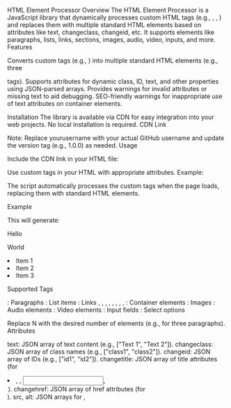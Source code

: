 HTML Element Processor
Overview
The HTML Element Processor is a JavaScript library that dynamically processes custom HTML tags (e.g., <p3>, <li2>, <section4>) and replaces them with multiple standard HTML elements based on attributes like text, changeclass, changeid, etc. It supports elements like paragraphs, lists, links, sections, images, audio, video, inputs, and more.
Features

Converts custom tags (e.g., <p3>) into multiple standard HTML elements (e.g., three <p> tags).
Supports attributes for dynamic class, ID, text, and other properties using JSON-parsed arrays.
Provides warnings for invalid attributes or missing text to aid debugging.
SEO-friendly warnings for inappropriate use of text attributes on container elements.

Installation
The library is available via CDN for easy integration into your web projects. No local installation is required.
CDN Link
<script src="https://cdn.jsdelivr.net/gh/yourusername/html-element-processor@1.0.0/processor.min.js"></script>

Note: Replace yourusername with your actual GitHub username and update the version tag (e.g., 1.0.0) as needed.
Usage

Include the CDN link in your HTML file:<script src="https://cdn.jsdelivr.net/gh/yourusername/html-element-processor@1.0.0/processor.min.js"></script>


Use custom tags in your HTML with appropriate attributes. Example:<p3 text='["First paragraph", "Second paragraph", "Third paragraph"]' class="para" changeclass='["class1", "class2", "class3"]'></p3>


The script automatically processes the custom tags when the page loads, replacing them with standard HTML elements.

Example
<!DOCTYPE html>
<html>
<head>
  <title>HTML Element Processor Demo</title>
</head>
<body>
  <p2 text='["Hello", "World"]' class="text" changeid='["id1", "id2"]'></p2>
  <li3 text='["Item 1", "Item 2", "Item 3"]' changetitle='["Title 1", "Title 2", "Title 3"]'></li3>
  <script src="https://cdn.jsdelivr.net/gh/yourusername/html-element-processor@1.0.0/processor.min.js"></script>
</body>
</html>

This will generate:
<p class="text" id="id1">Hello</p>
<p class="text" id="id2">World</p>
<li title="Title 1">Item 1</li>
<li title="Title 2">Item 2</li>
<li title="Title 3">Item 3</li>

Supported Tags

<pN>: Paragraphs
<liN>: List items
<aN>: Links
<sectionN>, <divN>, <articleN>, <navN>, <ulN>, <headerN>, <footerN>, <mainN>, <asideN>: Container elements
<imgN>: Images
<audioN>: Audio elements
<videoN>: Video elements
<inputN>: Input fields
<optionN>: Select options

Replace N with the desired number of elements (e.g., <p3> for three paragraphs).
Attributes

text: JSON array of text content (e.g., ["Text 1", "Text 2"]).
changeclass: JSON array of class names (e.g., ["class1", "class2"]).
changeid: JSON array of IDs (e.g., ["id1", "id2"]).
changetitle: JSON array of title attributes (for <li>, <a>, <input>, <option>).
changehref: JSON array of href attributes (for <a>).
src, alt: JSON arrays for <img>, <audio>, <video>.
changetype, changename, changevalue, changeplaceholder: JSON arrays for <input> and <option>.

Terms of Use

This library is provided for use via the CDN link only.
Unauthorized copying, modification, or redistribution of the source code is prohibited.
Please respect the license terms included in the repository.

License
This project is licensed under the MIT License with additional restrictions on copying. See the LICENSE file in the repository for details.
Contributing
This project is not open for contributions at this time. For suggestions or issues, please contact the repository owner.
Contact
For support, please open an issue on the GitHub repository: yourusername/html-element-processor.
